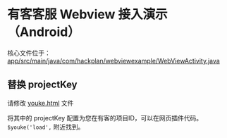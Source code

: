 # 有客客服 Webview 接入演示（Android）

核心文件位于：[app/src/main/java/com/hackplan/webviewexample/WebViewActivity.java](https://github.com/xinxiaotech/youke-webview-android-demo/blob/main/app/src/main/java/com/hackplan/webviewexample/WebViewActivity.java)

## 替换 projectKey

请修改 [youke.html](https://github.com/xinxiaotech/youke-webview-android-demo/blob/main/app/src/main/assets/youke.html) 文件

将其中的 projectKey 配置为您在有客的项目ID，可以在网页插件代码。`$youke('load',` 附近找到。
